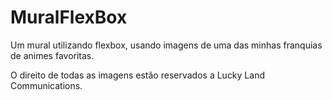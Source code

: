 # MuralFlexBox
Um mural utilizando flexbox, usando imagens de uma das minhas franquias de animes favoritas.

O direito de todas as imagens estão reservados a Lucky Land Communications.
